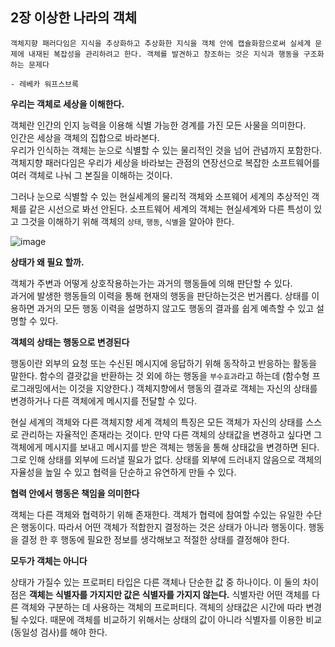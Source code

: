 ## 2장 이상한 나라의 객체   

```
객체지향 패러다임은 지식을 추상화하고 추상화한 지식을 객체 안에 캡슐화함으로써 실세계 문제에 내재된 복잡성을 관리하려고 한다. 객체를 발견하고 창조하는 것은 지식과 행동을 구조화하는 문제다  

- 레베카 워프스브록 
```

**우리는 객체로 세상을 이해한다.**   

객체란 인간의 인지 능력을 이용해 식별 가능한 경계를 가진 모든 사물을 의미한다.   
인간은 세상을 객체의 집합으로 바라본다.   
우리가 인식하는 객체는 눈으로 식별할 수 있는 물리적인 것을 넘어 관념까지 포함한다.   
객체지향 패러다임은 우리가 세상을 바라보는 관점의 연장선으로 복잡한 소프트웨어를 여러 객체로 나눠 그 본질을 이해하는 것이다.   

그러나 눈으로 식별할 수 있는 현실세계의 물리적 객체와 소프웨어 세계의 추상적인 객체를 같은 시선으로 봐선 안된다. 소프트웨어 세계의 객체는 현실세계와 다른 특성이 있고 그것을 이해하기 위해 객체의 `상태`, `행동`, `식별`을 알아야 한다.   

    
![image](https://user-images.githubusercontent.com/51963264/187242315-8ae2e7ff-94e3-45ea-b4d7-510f1d3bce63.png)


**상태가 왜 필요 할까.**

객체가 주변과 어떻게 상호작용하는가는 과거의 행동들에 의해 판단할 수 있다.   
과거에 발생한 행동들의 이력을 통해 현재의 행동을 판단하는것은 번거롭다.
상태를 이용하면 과거의 모든 행동 이력을 설명하지 않고도 행동의 결과를 쉽게 예측할 수 있고 설명할 수 있다.

**객체의 상태는 행동으로 변경된다**

행동이란 외부의 요청 또는 수신된 메시지에 응답하기 위해 동작하고 반응하는 활동을 말한다. 함수의 결괏값을 반환하는 것 외에 하는 행동을 `부수효과`라고 하는데  (함수형 프로그래밍에서는 이것을 지양한다.) 객체지향에서 행동의 결과로 객체는 자신의 상태를 변경하거나 다른 객체에게 메시지를 전달할 수 있다.

현실 세계의 객체와 다른 객체지향 세계 객체의 특징은 모든 객체가 자신의 상태를 스스로 관리하는 자율적인 존재라는 것이다. 만약 다른 객체의 상태값을 변경하고 싶다면 그 객체에게 메시지를 보내고 메시지를 받은 객체는 행동을 통해 상태값을 변경하면 된다. 그로 인해 상태를 외부에 드러낼 필요가 없다. 상태를 외부에 드러내지 않음으로 객체의 자율성을 높일 수 있고 협력을 단순하고 유연하게 만들 수 있다.

**협력 안에서 행동은 책임을 의미한다**

객체는 다른 객체와 협력하기 위해 존재한다. 객체가 협력에 참여할 수있는 유일한 수단은 행동이다. 따라서 어떤 객체가 적합한지 결정하는 것은 상태가 아니라 행동이다. 행동을 결정 한 후 행동에 필요한 정보를 생각해보고 적절한 상태를 결정해야 한다.

**모두가 객체는 아니다**

상태가 가질수 있는 프로퍼티 타입은 다른 객체나 단순한 값 중 하나이다. 이 둘의 차이점은 **객체는 식별자를 가지지만 값은 식별자를 가지지 않는다.** 식별자란 
어떤 객체를 다른 객체와 구분하는 데 사용하는 객체의 프로퍼티다. 객체의 상태값은 시간에 따라 변경될 수있다. 때문에 객체를 비교하기 위해서는 상태의 값이 아니라 식별자를 이용한 비교(동일성 검사)를 해야 한다.

